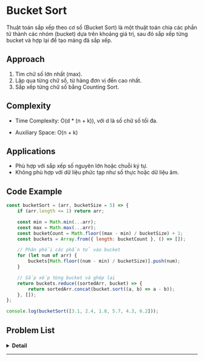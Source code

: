 # Bucket  Sort

Thuật toán sắp xếp theo cơ số  (Bucket Sort)  là một thuật toán chia các phần tử thành các nhóm (bucket) dựa trên khoảng giá trị, sau đó sắp xếp từng bucket và hợp lại để tạo mảng đã sắp xếp.

## Approach

1. Tìm chữ số lớn nhất (max).
2. Lặp qua từng chữ số, từ hàng đơn vị đến cao nhất.
3. Sắp xếp từng chữ số bằng Counting Sort.

## Complexity

- Time Complexity: O(d * (n + k)), với d là số chữ số tối đa.

- Auxiliary Space: O(n + k)

## Applications

- Phù hợp với sắp xếp số nguyên lớn hoặc chuỗi ký tự. 
- Không phù hợp với dữ liệu phức tạp như số thực hoặc dữ liệu âm.

## Code Example

```javascript
const bucketSort = (arr, bucketSize = 5) => {
    if (arr.length <= 1) return arr;

    const min = Math.min(...arr);
    const max = Math.max(...arr);
    const bucketCount = Math.floor((max - min) / bucketSize) + 1;
    const buckets = Array.from({ length: bucketCount }, () => []);

    // Phân phối các phần tử vào bucket
    for (let num of arr) {
        buckets[Math.floor((num - min) / bucketSize)].push(num);
    }

    // Sắp xếp từng bucket và ghép lại
    return buckets.reduce((sortedArr, bucket) => {
        return sortedArr.concat(bucket.sort((a, b) => a - b));
    }, []);
};

console.log(bucketSort([3.1, 2.4, 1.8, 5.7, 4.3, 6.2]));

```

## Problem List

#### []()

<details><summary><b>Detail</b></summary>
<p>

</p>
</details>

---
